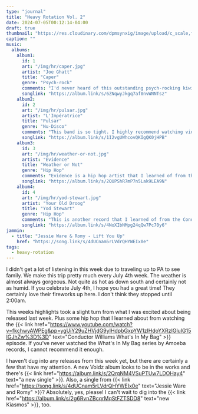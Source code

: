```yaml
---
type: "journal"
title: "Heavy Rotation Vol. 2"
date: 2024-07-05T00:12:14-04:00
draft: true
thumbnail: "https://res.cloudinary.com/dpmsynxig/image/upload/c_scale,f_auto,q_auto:good,w_740/v1719681794/2024%20Posts/heavy-rotation/untitled-1.jpg"
caption: ""
music:
  albums:
    album1:
      id: 1
      art: "/img/hr/caper.jpg"
      artist: "Joe Ghatt"
      title: "Caper"
      genre: "Psych-rock"
      comments: "I'd never heard of this outstanding psych-rocking kiwi before, but I am hooked. I've had Ghatt's single Always Remember on my Discovery 2024 playlist for a while now, and I'm not sure when the full album came out, but, I've been jamming it over and over the last few days. I just really love the overall sound, and his vocal style. He really nails that 60s/70s psych sound, but at the same time making it his own. Also there's a lot of flute playing on this record, and I love all things with the flute. Check out Cal Tjader's song Aquarius, or Sven Libaek's Inner Space. Heck, The Beastie Boys' Flute Loop! Yeah, the flute kicks ass."
      songlink: "https://album.link/s/6ZNqwyJkgq7af0nvWNNTsz"
    album2:
      id: 2
      art: "/img/hr/pulsar.jpg"
      artist: "L'Impératrice"
      title: "Pulsar"
      genre: "Nu-Disco"
      comments: "This band is so tight. I highly recommend watching videos of them playing live to see what I mean. They sound so, so clean. If Daft Punk had a full band during the Discovery era, this is what it would sound like. It's like live French House music done better than anyone else as far as I know. It's apparently called Nu-Disco and that makes sense."
      songlink: "https://album.link/s/1I2vgUWhcovQKIgQK0jHPB"
    album3:
      id: 3
      art: "/img/hr/weather-or-not.jpg"
      artist: "Evidence"
      title: "Weather or Not"
      genre: "Hip Hop"
      comments: "Evidence is a hip hop artist that I learned of from the very recent Conductor Williams' What's In My Bag episode. At least, I don't think I knew of him. I just learned he's one-third of Dilated Peoples, so maybe! Either way, I will be digging into more of his solo work. Weather or Not is 100% pure boom-bappin' hip-hop, and if that's your jam, then you will love this expertly produced record."
      songlink: "https://album.link/s/2QUPShR7mP7n5Lak9LEA9N"
    album4:
      id: 4
      art: "/img/hr/yod-stewart.jpg"
      artist: "Your Old Droog"
      title: "Yod Stewart"
      genre: "Hip Hop"
      comments: "This is another record that I learned of from the Conductor William's What's In My Bag episode. I don't know if this is a great comparison but Your Old Droog's voice, style and music production reminds me a lot of MF DOOM, but not in a copy-cat sort of way. Kinda like Ghostface Killah, too. On this album at least. Underground hip-hop at it's best."
      songlink: "https://album.link/s/4NoXIbNMpg24qQw7Pc70y6"
jammin:
  - title: "Jessie Ware & Romy - Lift You Up"
    href: "https://song.link/s/4dUCnam5rLVdrQHYWEIx0e"
tags:
  - heavy-rotation
---
```


I didn't get a lot of listening in this week due to traveling up to PA to see family. We make this trip pretty much every July 4th week. The weather is almost always gorgeous. Not quite as hot as down south and certainly not as humid. If you celebrate July 4th, I hope you had a great time! They certainly love their fireworks up here. I don't think they stopped until 2:00am.

This weeks highlights took a slight turn from what I was excited about being released last week. Plus some hip hop that I learned about from watching the {{< link href="https://www.youtube.com/watch?v=fkchwyAWPEg&pp=ygUiY29uZHVjdG9yIHdpbGxpYW1zIHdoYXRzIGluIG15IGJhZw%3D%3D" text="Conductor Williams What's In My Bag" >}} episode. If you've never watched the What's In My Bag series by Amoeba records, I cannot recommend it enough.

I haven't dug into any releases from this week yet, but there are certainly a few that have my attention. A new Voidz album looks to be in the works and there's {{< link href="https://album.link/s/2QrqNM4VSuPTUw7LDOHay4" text="a new single" >}}. Also, a single from {{< link href="https://song.link/s/4dUCnam5rLVdrQHYWEIx0e" text="Jessie Ware and Romy" >}}? Absolutely, yes, please! I can't wait to dig into the {{< link href="https://album.link/s/2g6RvnZBcqrMqStFZTSDD8" text="new Kiasmos" >}}, too.
